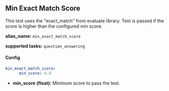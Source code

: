 
<div class="h3-box" markdown="1">

## Min Exact Match Score

This test uses the "exact_match" from evaluate library. Test is passed if the score is higher than the configured min score.

**alias_name:** `min_exact_match_score`

**supported tasks:** `question_answering`

</div><div class="h3-box" markdown="1">

#### Config
```yaml
min_exact_match_score:
      min_score: 0.8
```
- **min_score (float):** Minimum score to pass the test.

<!-- #### Examples -->

</div>